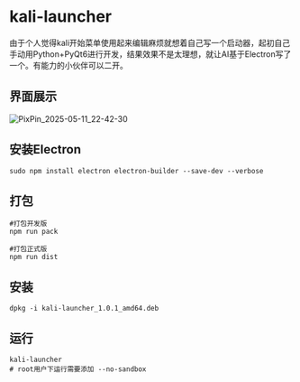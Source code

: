 # kali-launcher

由于个人觉得kali开始菜单使用起来编辑麻烦就想着自己写一个启动器，起初自己手动用Python+PyQt6进行开发，结果效果不是太理想，就让AI基于Electron写了一个。有能力的小伙伴可以二开。

## 界面展示
![PixPin_2025-05-11_22-42-30](https://github.com/user-attachments/assets/74c2cbea-26e5-4ac3-8718-a47a80de3ab2)

## 安装Electron

```
sudo npm install electron electron-builder --save-dev --verbose
```



## 打包

```
#打包开发版
npm run pack

#打包正式版
npm run dist
```

## 安装
```
dpkg -i kali-launcher_1.0.1_amd64.deb

```

## 运行
```
kali-launcher
# root用户下运行需要添加 --no-sandbox
```



